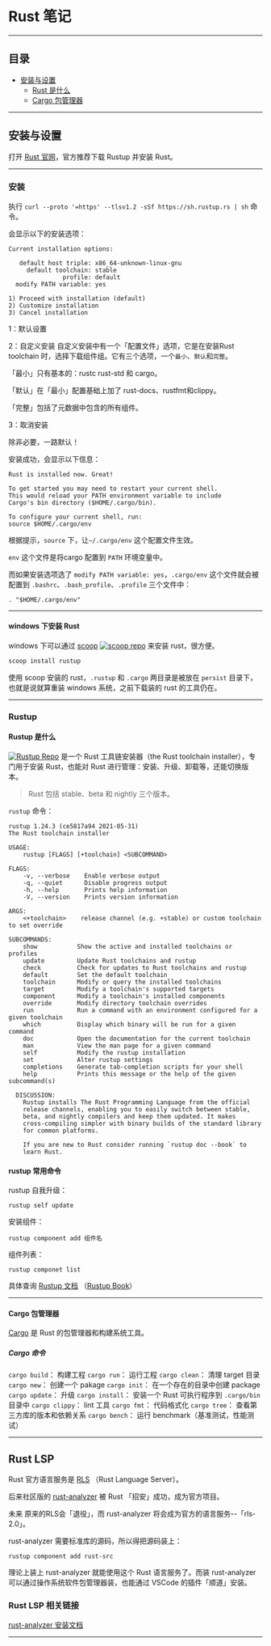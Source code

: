 # Rust 笔记

---
## 目录

* [安装与设置](#rust_insconf)
	* [Rust 是什么](#rust_about_rustup)
	* [Cargo 包管理器](#rust_about_cargo)

---

## <span id="rust_insconf">安装与设置</span>

打开 [Rust 官网](https://rust-lang.org)，官方推荐下载 Rustup 并安装 Rust。

---

### <span id="rust_install">安装</span>

执行 `curl --proto '=https' --tlsv1.2 -sSf https://sh.rustup.rs | sh` 命令。

会显示以下的安装选项：

```shell
Current installation options:

   default host triple: x86_64-unknown-linux-gnu
     default toolchain: stable
               profile: default
  modify PATH variable: yes

1) Proceed with installation (default)
2) Customize installation
3) Cancel installation

```

1：默认设置

2：自定义安装
  自定义安装中有一个「配置文件」选项，它是在安装Rust toolchain 时，选择下载组件组。它有三个选项，一个`最小`、`默认`和`完整`。

  「最小」只有基本的：rustc rust-std 和 cargo。

  「默认」在「最小」配置基础上加了 rust-docs、rustfmt和clippy。
  
  「完整」包括了元数据中包含的所有组件。

3：取消安装


除非必要，一路默认！

安装成功，会显示以下信息：
```shell
Rust is installed now. Great!

To get started you may need to restart your current shell.
This would reload your PATH environment variable to include
Cargo's bin directory ($HOME/.cargo/bin).

To configure your current shell, run:
source $HOME/.cargo/env

```

根据提示，`source` 下，让`~/.cargo/env` 这个配置文件生效。

`env` 这个文件是将cargo 配置到 `PATH` 环境变量中。

而如果安装选项选了 `modify PATH variable: yes`，`.cargo/env` 这个文件就会被配置到 `.bashrc`、`.bash_profile`、`.profile` 三个文件中：
  
```shell
. "$HOME/.cargo/env"
```

---

#### <span id="rust_install_windows">windows 下安装 Rust</span>

windows 下可以通过 [scoop](https://scoop.sh/) [![scoop repo](https://img.shields.io/github/stars/ScoopInstaller/scoop?style=social)](https://github.com/ScoopInstaller/scoop) 来安装 rust，很方便。
```powershell
scoop install rustup
```

使用 scoop 安装的 rust，`.rustup` 和 `.cargo` 两目录是被放在 `persist` 目录下，也就是说就算重装 windows 系统，之前下载装的 rust 的工具仍在。


---

### <span id="rust_rustup">Rustup</span>


#### <span id="rust_rustup_about">Rustup 是什么</span>

[![Rustup Repo]()](https://github.com/rust-lang/rustup.rs) 是一个 Rust 工具链安装器（the Rust toolchain installer），专门用于安装 Rust，也能对 Rust 进行管理：安装、升级、卸载等，还能切换版本。
> Rust 包括 stable、beta 和 nightly 三个版本。

`rustup` 命令：
```shell
rustup 1.24.3 (ce5817a94 2021-05-31)
The Rust toolchain installer

USAGE:
    rustup [FLAGS] [+toolchain] <SUBCOMMAND>

FLAGS:
    -v, --verbose    Enable verbose output
    -q, --quiet      Disable progress output
    -h, --help       Prints help information
    -V, --version    Prints version information

ARGS:
    <+toolchain>    release channel (e.g. +stable) or custom toolchain to set override

SUBCOMMANDS:
    show           Show the active and installed toolchains or profiles
    update         Update Rust toolchains and rustup
    check          Check for updates to Rust toolchains and rustup
    default        Set the default toolchain
    toolchain      Modify or query the installed toolchains
    target         Modify a toolchain's supported targets
    component      Modify a toolchain's installed components
    override       Modify directory toolchain overrides
    run            Run a command with an environment configured for a given toolchain
    which          Display which binary will be run for a given command
    doc            Open the documentation for the current toolchain
    man            View the man page for a given command
    self           Modify the rustup installation
    set            Alter rustup settings
    completions    Generate tab-completion scripts for your shell
    help           Prints this message or the help of the given subcommand(s)

  DISCUSSION:
    Rustup installs The Rust Programming Language from the official
    release channels, enabling you to easily switch between stable,
    beta, and nightly compilers and keep them updated. It makes
    cross-compiling simpler with binary builds of the standard library
    for common platforms.

    If you are new to Rust consider running `rustup doc --book` to
    learn Rust.

```

#### <span id="rustup_commands">rustup 常用命令</span>

rustup 自我升级：
```shell
rustup self update
```

安装组件：
```shell
rustup component add 组件名
```

组件列表：
```shell
rustup componet list
```


具体查询 [Rustup 文档](https://github.com/rust-lang/rustup/blob/master/README.md) （[Rustup Book](https://rust-lang.github.io/rustup/)）


---

#### <span id="rust_about_cargo">Cargo 包管理器</span>

[Cargo](https://github.com/rust-lang/cargo) 是 Rust 的包管理器和构建系统工具。


##### <span id="rust_cargo_commands">Cargo 命令</span>

`cargo build`： 构建工程
`cargo run`： 运行工程
`cargo clean`： 清理 target 目录
`cargo new`： 创建一个 pakage
`cargo init`： 在一个存在的目录中创建 package
`cargo update`： 升级
`cargo install`： 安装一个 Rust 可执行程序到 `.cargo/bin` 目录中
`cargo clippy`： lint 工具
`cargo fmt`： 代码格式化
`cargo tree`： 查看第三方库的版本和依赖关系
`cargo bench`： 运行 benchmark（基准测试，性能测试）

---

## <span id="rust_lsp">Rust LSP</span>

Rust 官方语言服务是 [RLS](https://github.com/rust-lang/rls) （Rust Language Server）。


后来社区版的 [rust-analyzer](https://github.com/rust-lang/rust-analyzer) 被 Rust 「招安」成功，成为官方项目。

未来 原来的RLS会「退役」，而 rust-analyzer 将会成为官方的语言服务--「rls-2.0」。

rust-analyzer 需要标准库的源码，所以得把源码装上：
```shell
rustup component add rust-src
```

理论上装上 rust-analyzer 就能使用这个 Rust 语言服务了。而装 rust-analyzer 可以通过操作系统软件包管理器装，也能通过 VSCode 的插件「顺道」安装。


### <span id="rust_lsp_links">Rust LSP 相关链接</span>
[rust-analyzer 安装文档](https://rust-analyzer.github.io/manual.html#installation)


---

